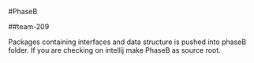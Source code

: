 #PhaseB 

##team-209

Packages containing interfaces and data structure is pushed into phaseB folder.
If you are checking on intellij make PhaseB as source root. 